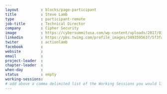 ```yaml
---
layout          : blocks/page-participant
title           : Steve Lamb
type            : participant-remote
job-title       : Technical Director
company         : Cipher Security
image           : https://cybersummitusa.com/wp-content/uploads/2017/03/Steve-Lamb-Bio-56.jpg
linkedin        : https://pbs.twimg.com/profile_images/3493595637/5f3fa277d075243df905c3e795a3932f_400x400.jpeg
twiter          : actionlamb
facebook        :
website         :
email           :
project-leader  :
chapter-leader  :
when-day        :
status          : empty
working-sessions:
# add above a comma delimited list of the Working Sessions you would like to attend (use the session's title)
---
```


<!-- put more details about participant here -->
